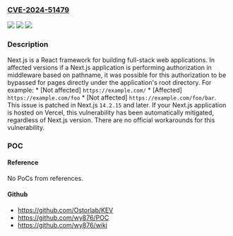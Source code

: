 ### [CVE-2024-51479](https://cve.mitre.org/cgi-bin/cvename.cgi?name=CVE-2024-51479)
![](https://img.shields.io/static/v1?label=Product&message=next.js&color=blue)
![](https://img.shields.io/static/v1?label=Version&message=%3D%20%3E%3D%209.5.5%2C%20%3C%2014.2.15%20&color=brighgreen)
![](https://img.shields.io/static/v1?label=Vulnerability&message=CWE-285%3A%20Improper%20Authorization&color=brighgreen)

### Description

Next.js is a React framework for building full-stack web applications. In affected versions if a Next.js application is performing authorization in middleware based on pathname, it was possible for this authorization to be bypassed for pages directly under the application's root directory. For example: * [Not affected] `https://example.com/` * [Affected] `https://example.com/foo` * [Not affected] `https://example.com/foo/bar`. This issue is patched in Next.js `14.2.15` and later. If your Next.js application is hosted on Vercel, this vulnerability has been automatically mitigated, regardless of Next.js version. There are no official workarounds for this vulnerability.

### POC

#### Reference
No PoCs from references.

#### Github
- https://github.com/Ostorlab/KEV
- https://github.com/wy876/POC
- https://github.com/wy876/wiki

